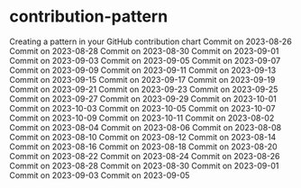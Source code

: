 # contribution-pattern
Creating a pattern in your GitHub contribution chart 
Commit on 2023-08-26
Commit on 2023-08-28
Commit on 2023-08-30
Commit on 2023-09-01
Commit on 2023-09-03
Commit on 2023-09-05
Commit on 2023-09-07
Commit on 2023-09-09
Commit on 2023-09-11
Commit on 2023-09-13
Commit on 2023-09-15
Commit on 2023-09-17
Commit on 2023-09-19
Commit on 2023-09-21
Commit on 2023-09-23
Commit on 2023-09-25
Commit on 2023-09-27
Commit on 2023-09-29
Commit on 2023-10-01
Commit on 2023-10-03
Commit on 2023-10-05
Commit on 2023-10-07
Commit on 2023-10-09
Commit on 2023-10-11
Commit on 2023-08-02
Commit on 2023-08-04
Commit on 2023-08-06
Commit on 2023-08-08
Commit on 2023-08-10
Commit on 2023-08-12
Commit on 2023-08-14
Commit on 2023-08-16
Commit on 2023-08-18
Commit on 2023-08-20
Commit on 2023-08-22
Commit on 2023-08-24
Commit on 2023-08-26
Commit on 2023-08-28
Commit on 2023-08-30
Commit on 2023-09-01
Commit on 2023-09-03
Commit on 2023-09-05
